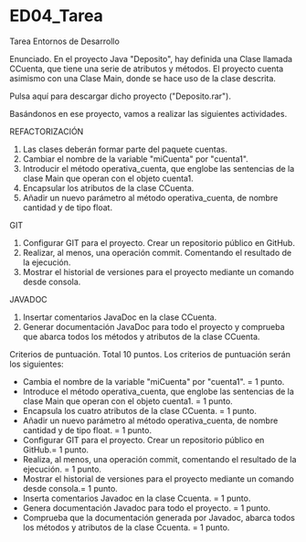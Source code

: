 # ED04_Tarea
Tarea Entornos de Desarrollo

Enunciado.
En el proyecto Java "Deposito", hay definida una Clase llamada CCuenta, que tiene una serie de atributos y métodos. El proyecto cuenta asimismo con una Clase Main, donde se hace uso de la clase descrita.

Pulsa aquí para descargar dicho proyecto ("Deposito.rar").

Basándonos en ese proyecto, vamos a realizar las siguientes actividades.

REFACTORIZACIÓN

1. Las clases deberán formar parte del paquete cuentas.
2. Cambiar el nombre de la variable "miCuenta" por "cuenta1".
3. Introducir el método operativa_cuenta, que englobe las sentencias de la clase Main que operan con el objeto cuenta1.
4. Encapsular los atributos de la clase CCuenta.
5. Añadir un nuevo parámetro al método operativa_cuenta, de nombre cantidad y de tipo float.

GIT

1. Configurar GIT para el proyecto. Crear un repositorio público en GitHub.
2. Realizar, al menos, una operación commit. Comentando el resultado de la ejecución.
3. Mostrar el historial de versiones para el proyecto mediante un comando desde consola.

JAVADOC

1. Insertar comentarios JavaDoc en la clase CCuenta.
2. Generar documentación JavaDoc para todo el proyecto y comprueba que abarca todos los métodos y atributos de la clase CCuenta.

Criterios de puntuación. Total 10 puntos.
Los criterios de puntuación serán los siguientes:

- Cambia el nombre de la variable "miCuenta" por "cuenta1". = 1 punto.
- Introduce el método operativa_cuenta, que englobe las sentencias de la clase Main que operan con el objeto cuenta1. = 1 punto.
- Encapsula los cuatro atributos de la clase CCuenta. = 1 punto.
- Añadir un nuevo parámetro al método operativa_cuenta, de nombre cantidad y de tipo float. = 1 punto.
- Configurar GIT para el proyecto. Crear un repositorio público en GitHub.= 1 punto.
- Realiza, al menos, una operación commit, comentando el resultado de la ejecución. = 1 punto.
- Mostrar el historial de versiones para el proyecto mediante un comando desde consola.= 1 punto.
- Inserta comentarios Javadoc en la clase Ccuenta. = 1 punto.
- Genera documentación Javadoc para todo el proyecto. = 1 punto.
- Comprueba que la documentación generada por Javadoc, abarca todos los métodos y atributos de la clase Ccuenta. = 1 punto.
